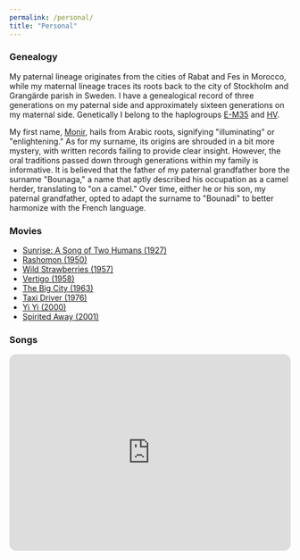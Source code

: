 ```yaml
---
permalink: /personal/
title: "Personal"
---
```


### Genealogy

My paternal lineage originates from the cities of Rabat and Fes in Morocco, while my maternal lineage traces its roots back to the city of Stockholm and Grangärde parish in Sweden. I have a genealogical record of three generations on my paternal side and approximately sixteen generations on my maternal side. Genetically I belong to the haplogroups [E-M35](https://en.wikipedia.org/wiki/Haplogroup_E-M35) and [HV](https://en.wikipedia.org/wiki/Haplogroup_HV). 

My first name, [Monir](https://en.wikipedia.org/wiki/Munir), hails from Arabic roots, signifying "illuminating" or "enlightening." As for my surname, its origins are shrouded in a bit more mystery, with written records failing to provide clear insight. However, the oral traditions passed down through generations within my family is informative. It is believed that the father of my paternal grandfather bore the surname "Bounaga," a name that aptly described his occupation as a camel herder, translating to "on a camel." Over time, either he or his son, my paternal grandfather, opted to adapt the surname to "Bounadi" to better harmonize with the French language.

### Movies

- [Sunrise: A Song of Two Humans (1927)](https://en.wikipedia.org/wiki/Sunrise:_A_Song_of_Two_Humans)
- [Rashomon (1950)](https://en.wikipedia.org/wiki/Rashomon)
- [Wild Strawberries (1957)](https://en.wikipedia.org/wiki/Wild_Strawberries_(film))
- [Vertigo (1958)](https://en.wikipedia.org/wiki/Vertigo_(film))
- [The Big City (1963)](https://en.wikipedia.org/wiki/Mahanagar)
- [Taxi Driver (1976)](https://en.wikipedia.org/wiki/Taxi_Driver)
- [Yi Yi (2000)](https://en.wikipedia.org/wiki/Yi_Yi)
- [Spirited Away (2001)](https://en.wikipedia.org/wiki/Spirited_Away)

### Songs

<iframe style="border-radius:12px" src="https://open.spotify.com/embed/playlist/2B3VJIfNc7ZZ6py9SsbpqS?utm_source=generator" width="100%" height="352" frameBorder="0" allowfullscreen="" allow="autoplay; clipboard-write; encrypted-media; fullscreen; picture-in-picture" loading="lazy"></iframe>

